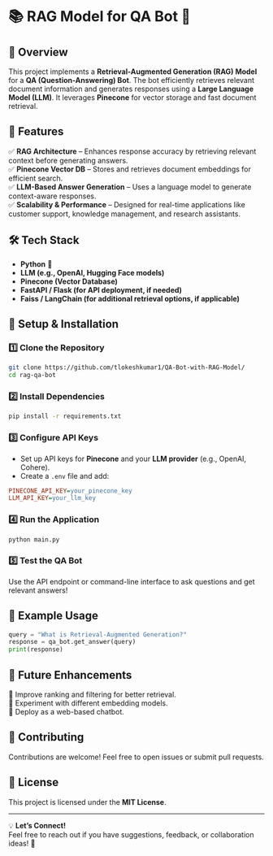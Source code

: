 # 📚 RAG Model for QA Bot 🤖  

## 🚀 Overview  
This project implements a **Retrieval-Augmented Generation (RAG) Model** for a **QA (Question-Answering) Bot**. The bot efficiently retrieves relevant document information and generates responses using a **Large Language Model (LLM)**. It leverages **Pinecone** for vector storage and fast document retrieval.  

## 🎯 Features  
✅ **RAG Architecture** – Enhances response accuracy by retrieving relevant context before generating answers.  
✅ **Pinecone Vector DB** – Stores and retrieves document embeddings for efficient search.  
✅ **LLM-Based Answer Generation** – Uses a language model to generate context-aware responses.  
✅ **Scalability & Performance** – Designed for real-time applications like customer support, knowledge management, and research assistants.  

## 🛠️ Tech Stack  
- **Python** 🐍  
- **LLM (e.g., OpenAI, Hugging Face models)**  
- **Pinecone (Vector Database)**  
- **FastAPI / Flask (for API deployment, if needed)**  
- **Faiss / LangChain (for additional retrieval options, if applicable)**  

## 📌 Setup & Installation  

### 1️⃣ Clone the Repository  
```bash  
git clone https://github.com/tlokeshkumar1/QA-Bot-with-RAG-Model/
cd rag-qa-bot  
```

### 2️⃣ Install Dependencies  
```bash  
pip install -r requirements.txt  
```

### 3️⃣ Configure API Keys  
- Set up API keys for **Pinecone** and your **LLM provider** (e.g., OpenAI, Cohere).  
- Create a `.env` file and add:  
```ini  
PINECONE_API_KEY=your_pinecone_key  
LLM_API_KEY=your_llm_key  
```

### 4️⃣ Run the Application  
```bash  
python main.py  
```

### 5️⃣ Test the QA Bot  
Use the API endpoint or command-line interface to ask questions and get relevant answers!  

## 🎯 Example Usage  
```python  
query = "What is Retrieval-Augmented Generation?"  
response = qa_bot.get_answer(query)  
print(response)  
```

## 🚀 Future Enhancements  
🔹 Improve ranking and filtering for better retrieval.  
🔹 Experiment with different embedding models.  
🔹 Deploy as a web-based chatbot.  

## 📢 Contributing  
Contributions are welcome! Feel free to open issues or submit pull requests.  

## 📜 License  
This project is licensed under the **MIT License**.  

---  

💡 **Let’s Connect!**  
Feel free to reach out if you have suggestions, feedback, or collaboration ideas! 🚀

